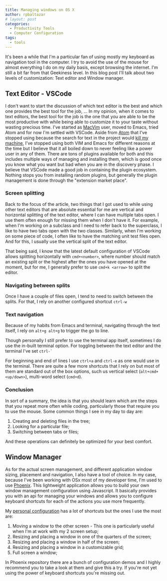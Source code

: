 ```yaml
---
title: Managing windows on OS X
author: rpbaltazar
# layout: post
categories:
  - Productivity Tools
  - Computer Configuration
tags:
  - tools
---
```


It's been a while that I'm a particular fan of using mostly my keyboard as navigation tool in the computer.
I try to avoid the use of the mouse for almost everything I do on my daily basis, except browsing the
internet. I'm still a bit far from that Geekiness level. In this blog post I'll talk about two levels of
customization: Text editor and Window manager.

## Text Editor - VSCode

I don't want to start the discussion of which text editor is the best and which one provides the best
tool for the job, ... In my opinion, when it comes to text editors, the best tool for the job is the
one that you are able to be the most productive with while being able to customize it to your taste
without wasting precious time. I've started as [MacVim](https://github.com/macvim-dev/macvim) user,
moved to Emacs, tried Atom and for now I'm settled with VSCode. Aside from [Atom](https://github.com/atom/atom/)
that I've stopped using because the search for text in the project would
[kill my machine](https://github.com/atom/atom/issues/16692), I've stopped using both VIM and Emacs
for different reasons at the time but I believe that it all boiled down to never feeling
like a power user in any of them. There are tons of plugins available for both and this includes
multiple ways of managing and installing them, which is good once you know what you want but bad
when you are in the discovery phase. I believe that VSCode made a good job in containing the plugin
ecosystem. Nothing stops you from installing random plugins, but generally the plugin management
is done through the "extension market place".

### Screen splitting

Back to the focus of the article, two things that I got used to while using other text editors that
are absolute essential for me are vertical and horizontal splitting of the text editor, where I can
have multiple tabs open. I use them often enough for missing them when I don't have it.
For example, when I'm working on a subclass and I need to refer back to the superclass, I like to
have two tabs open with the two classes. Similarly, when I'm working on some piece of code, I often
like to have the matching unit test files open. And for this, I usually use the vertical split of the
text editor.

That being said, I know that the latest default configuration of VSCode allows splitting horizontally with
`cmd+<number>`, where number should match an existing split or the highest after the ones you have
opened at the moment, but for me, I generally prefer to use `cmd+k <arrow>` to split the editor.

### Navigating between splits

Once I have a couple of files open, I tend to need to switch between the splits. For that, I rely on
another configured shortcut `ctrl-w`

### Text navigation

Because of my habits from Emacs and terminal, navigating through the text itself, I rely on
`alt+g alt+g` to trigger the go to line.

Though personally I still prefer to use the terminal app itself, sometimes I do use the in-built
terminal option. For toggling between the text editor and the terminal I've set ``ctrl-` ``

For beginning and end of lines I use `ctrl+a` and `ctrl-e`
as one would use in the terminal. There are quite a few more shortcuts that I rely on but most of
them are standard out of the box options, such us vertical select (`alt+cmd+<up/down>`),
multi-word select (`cmd+d`).

### Conclusion

In sort of a summary, the idea is that you should learn which are the steps that you
repeat more often while coding, particularly those that require you to use the mouse.
Some common things I see in my day to day are:

1. Creating and deleting files in the tree;
2. Looking for a particular file;
3. Switching between tabs or files;

And these operations can definitely be optimized for your best comfort.

## Window Manager

As for the actual screen management, and different application window sizing,
placement and navigation, I also have a tool of choice. In my case, because I've
been working with OSx most of my developer time, I'm used to use [Phoenix](https://github.com/kasper/phoenix).
This lightweight application allows you to build your own window management configuration
using Javascript. It basically provides you with an api for managing your windows
and allows you to configure keyboard shortcuts for each of the actions you use more
frequently.

My [personal configuration](https://github.com/rpbaltazar/phoenix-config) has a lot of shortcuts but
the ones I use the most are:

1. Moving a window to the other screen - This one is particularly useful when I'm
at work with my 2 screen setup;
2. Resizing and placing a window in one of the quarters of the screen;
3. Resizing and placing a window in half of the screen;
4. Resizing and placing a window in a customizable grid;
5. Full screen a window;

In Phoenix repository there are a bunch of configuration demos and I highly recommend you to take
a look at them and give this a try. If you're not yet using the power of keyboard shortcuts you're
missing out.
